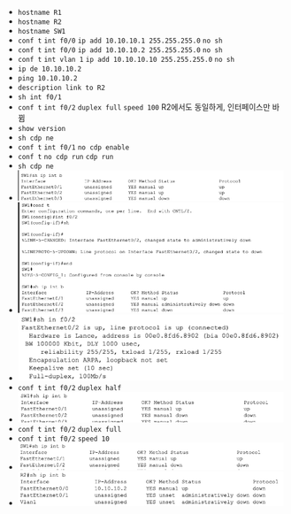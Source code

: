 - `hostname R1`
- `hostname R2`
- `hostname SW1`
- `conf t` `int f0/0` `ip add 10.10.10.1 255.255.255.0` `no sh`
- `conf t` `int f0/0` `ip add 10.10.10.2 255.255.255.0` `no sh`
- `conf t` `int vlan 1` `ip add 10.10.10.10 255.255.255.0` `no sh`
- `ip de 10.10.10.2`
- `ping 10.10.10.2`
- `description link to R2`
- `sh int f0/1`
- `conf t` `int f0/2` `duplex full` `speed 100` R2에서도 동일하게, 인터페이스만 바뀜
- `show version`
- `sh cdp ne`
- `conf t` `int f0/1` `no cdp enable`
- `conf t` `no cdp run` `cdp run`
- `sh cdp ne`
- ![](src/assg_1.png)
- ![](src/assg_2.png)
- ![](src/assg_3.png)
- `conf t` `int f0/2` `duplex half`
- ![](src/assg_4.png)
- `conf t` `int f0/2` `duplex full`
- `conf t` `int f0/2` `speed 10`
- ![](src/assg_5.png)
- ![](src/assg_6.png)